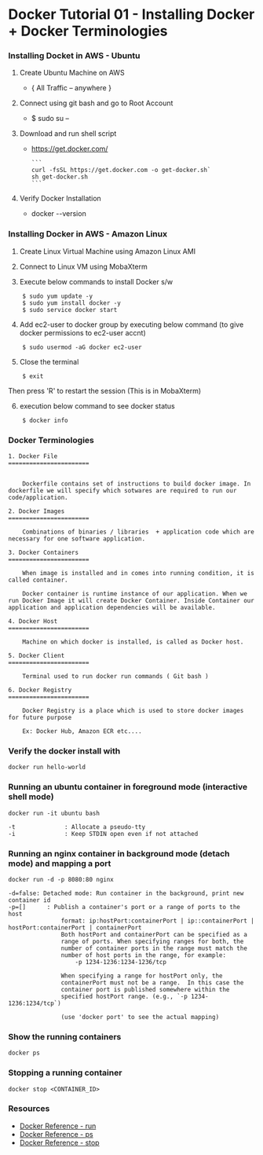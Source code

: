# Docker Tutorial 01 - Installing Docker + Docker Terminologies 





### Installing Docket in AWS - Ubuntu 
1.	Create Ubuntu Machine on AWS
	  * { All Traffic – anywhere }
		   
2. 	Connect using git bash and go to Root Account

      * $ sudo  su –
			
3.	Download and run shell script

      * https://get.docker.com/
		   
            ```
			curl -fsSL https://get.docker.com -o get-docker.sh`
            sh get-docker.sh
            ```
			
4.	Verify Docker Installation 

      * docker --version
      
### Installing Docker in AWS - Amazon Linux


1. Create Linux Virtual Machine using Amazon Linux AMI

2. Connect to Linux VM using MobaXterm

3. Execute below commands to install Docker s/w

```
	$ sudo yum update -y
	$ sudo yum install docker -y
	$ sudo service docker start
```

4. Add ec2-user to docker group by executing below command (to give docker permissions to ec2-user accnt)

```
	$ sudo usermod -aG docker ec2-user
```

5. Close the terminal

```
 	$ exit
```

Then press 'R' to restart the session (This is in MobaXterm)

6. execution below command to see docker status

```
	$ docker info
```      
		  
		  
### Docker Terminologies 
    1. Docker File
    =======================
    
    
      	Dockerfile contains set of instructions to build docker image. In dockerfile we will specify which sotwares are required to run our code/application.
   
    2. Docker Images
    =======================
	
		Combinations of binaries / libraries  + application code which are necessary for one software application.
		
    3. Docker Containers 
    =======================
	
		When image is installed and in comes into running condition, it is called container. 
		
		Docker container is runtime instance of our application. When we run Docker Image it will create Docker Container. Inside Container our application and application dependencies will be available.
		
    4. Docker Host
    =======================
	
		Machine on which docker is installed, is called as Docker host.
		
    5. Docker Client
    =======================
	
		Terminal used to run docker run commands ( Git bash )
    
    6. Docker Registry
    =======================
    
    	Docker Registry is a place which is used to store docker images for future purpose 

		Ex: Docker Hub, Amazon ECR etc....
		
### Verify the docker install with

`docker run hello-world`		


### Running an ubuntu container in foreground mode (interactive shell mode)

`docker run -it ubuntu bash`

```
-t              : Allocate a pseudo-tty
-i              : Keep STDIN open even if not attached
```

### Running an nginx container in background mode (detach mode) and mapping a port

`docker run -d -p 8080:80 nginx`

```
-d=false: Detached mode: Run container in the background, print new container id
-p=[]      : Publish a container's port or a range of ports to the host
               format: ip:hostPort:containerPort | ip::containerPort | hostPort:containerPort | containerPort
               Both hostPort and containerPort can be specified as a
               range of ports. When specifying ranges for both, the
               number of container ports in the range must match the
               number of host ports in the range, for example:
                   -p 1234-1236:1234-1236/tcp

               When specifying a range for hostPort only, the
               containerPort must not be a range.  In this case the
               container port is published somewhere within the
               specified hostPort range. (e.g., `-p 1234-1236:1234/tcp`)

               (use 'docker port' to see the actual mapping)
```

### Show the running containers

`docker ps`

### Stopping a running container

`docker stop <CONTAINER_ID>`

### Resources

* [Docker Reference - run](https://docs.docker.com/engine/reference/run/)
* [Docker Reference - ps](https://docs.docker.com/engine/reference/commandline/ps/)
* [Docker Reference - stop](https://docs.docker.com/engine/reference/commandline/stop/)
